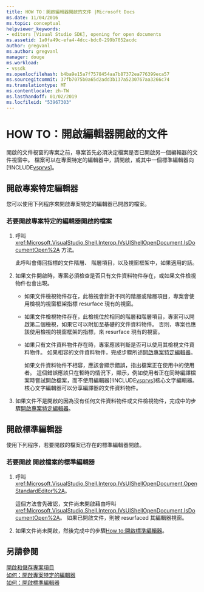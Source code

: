 ```yaml
---
title: HOW TO：開啟編輯器開啟的文件 |Microsoft Docs
ms.date: 11/04/2016
ms.topic: conceptual
helpviewer_keywords:
- editors [Visual Studio SDK], opening for open documents
ms.assetid: 1a0fa49c-efa4-4dcc-bdc0-299b7052acdc
author: gregvanl
ms.author: gregvanl
manager: douge
ms.workload:
- vssdk
ms.openlocfilehash: b4ba9e15a7f7578454aa7b87372ea776399eca57
ms.sourcegitcommit: 37fb7075b0a65d2add3b137a5230767aa3266c74
ms.translationtype: MT
ms.contentlocale: zh-TW
ms.lasthandoff: 01/02/2019
ms.locfileid: "53967303"
---
```

# <a name="how-to-open-editors-for-open-documents"></a>HOW TO：開啟編輯器開啟的文件
開啟的文件視窗的專案之前，專案首先必須決定檔案是否已開啟另一個編輯器的文件視窗中。 檔案可以在專案特定的編輯器中，請開啟，或其中一個標準編輯器向[!INCLUDE[vsprvs](../code-quality/includes/vsprvs_md.md)]。  
  
## <a name="open-a-project-specific-editor"></a>開啟專案特定編輯器  
 您可以使用下列程序來開啟專案特定的編輯器已開啟的檔案。  
  
### <a name="to-open-a-project-specific-editor-for-an-open-file"></a>若要開啟專案特定的編輯器開啟的檔案  
  
1. 呼叫 <xref:Microsoft.VisualStudio.Shell.Interop.IVsUIShellOpenDocument.IsDocumentOpen%2A> 方法。  
  
    此呼叫會傳回指標的文件階層、 階層項目，以及視窗框架中，如果適用的話。  
  
2. 如果文件開啟時，專案必須檢查是否只有文件資料物件存在，或如果文件檢視物件也會出現。  
  
   - 如果文件檢視物件存在，此檢視會針對不同的階層或階層項目，專案會使用檢視的視窗框架指標 resurface 現有的視窗。  
  
   - 如果文件檢視物件存在，此檢視位於相同的階層和階層項目，專案可以開啟第二個檢視，如果它可以附加至基礎的文件資料物件。 否則，專案也應該使用檢視的視窗框架的指標，來 resurface 現有的視窗。  
  
   - 如果只有文件資料物件存在時，專案應該判斷是否可以使用其檢視文件資料物件。 如果相容的文件資料物件，完成步驟所述[開啟專案特定編輯器](../extensibility/how-to-open-project-specific-editors.md)。  
  
     如果文件資料物件不相容，應該會顯示錯誤，指出檔案正在使用中的使用者。 這個錯誤應該只在暫時的情況下，顯示，例如使用者正在同時編譯檔案時嘗試開啟檔案，而不使用編輯器[!INCLUDE[vsprvs](../code-quality/includes/vsprvs_md.md)]核心文字編輯器。 核心文字編輯器可以分享編譯器的文件資料物件。  
  
3. 如果文件不是開啟的因為沒有任何文件資料物件或文件檢視物件，完成中的步驟[開啟專案特定編輯器](../extensibility/how-to-open-project-specific-editors.md)。  
  
## <a name="open-a-standard-editor"></a>開啟標準編輯器  
 使用下列程序，若要開啟的檔案已存在的標準編輯器開啟。  
  
### <a name="to-open-a-standard-editor-for-an-open-file"></a>若要開啟 開啟檔案的標準編輯器  
  
1.  呼叫 <xref:Microsoft.VisualStudio.Shell.Interop.IVsUIShellOpenDocument.OpenStandardEditor%2A>。  
  
     這個方法會先確認，文件尚未開啟藉由呼叫<xref:Microsoft.VisualStudio.Shell.Interop.IVsUIShellOpenDocument.IsDocumentOpen%2A>。 如果已開啟文件，則被 resurfaced 其編輯器視窗。  
  
2.  如果文件尚未開啟，然後完成中的步驟[How to:開啟標準編輯器](../extensibility/how-to-open-standard-editors.md)。  
  
## <a name="see-also"></a>另請參閱  
 [開啟和儲存專案項目](../extensibility/internals/opening-and-saving-project-items.md)   
 [如何：開啟專案特定的編輯器](../extensibility/how-to-open-project-specific-editors.md)   
 [如何：開啟標準編輯器](../extensibility/how-to-open-standard-editors.md)
